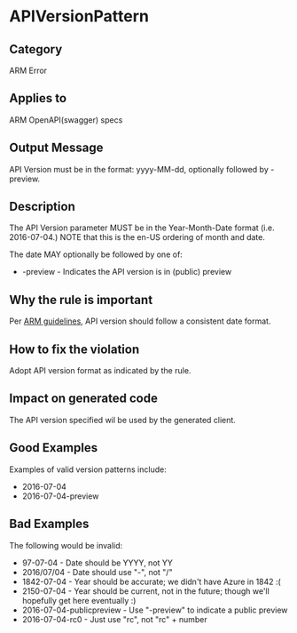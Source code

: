 # APIVersionPattern

## Category

ARM Error

## Applies to

ARM OpenAPI(swagger) specs

## Output Message

API Version must be in the format: yyyy-MM-dd, optionally followed by -preview.

## Description

The API Version parameter MUST be in the Year-Month-Date format (i.e. 2016-07-04.)  NOTE that this is the en-US ordering of month and date.

The date MAY optionally be followed by one of:
* -preview - Indicates the API version is in (public) preview

## Why the rule is important

Per [ARM guidelines](https://github.com/Azure/azure-resource-manager-rpc/blob/master/v1.0/resource-api-reference.md), API version should follow a consistent date format.

## How to fix the violation

Adopt API version format as indicated by the rule.

## Impact on generated code

The API version specified wil be used by the generated client.

## Good Examples

Examples of valid version patterns include:
* 2016-07-04
* 2016-07-04-preview

## Bad Examples

The following would be invalid:
* 97-07-04 - Date should be YYYY, not YY
* 2016/07/04 - Date should use "-", not "/"
* 1842-07-04 - Year should be accurate; we didn't have Azure in 1842 :(
* 2150-07-04 - Year should be current, not in the future; though we'll hopefully get here eventually :)
* 2016-07-04-publicpreview - Use "-preview" to indicate a public preview
* 2016-07-04-rc0 - Just use "rc", not "rc" + number
